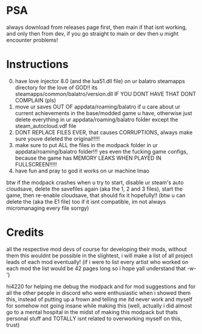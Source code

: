 # PSA
always download from releases page first, then main if that isnt working, and only then from dev, if you go straight to main or dev then u might encounter problems!

# Instructions

0. have love injector 8.0 (and the lua51.dll file) on ur balatro steamapps directory for the love of GOD!! its steamapps/common/balatro/version.dll IF YOU DONT HAVE THAT DONT COMPLAIN (pls)
1. move ur saves OUT OF appdata/roaming/balatro if u care about ur current achievements in the base/modded game u have, otherwise just delete everything in ur appdata/roaming/balatro folder except the steam_autocloud.vdf file
2. DONT REPLACE FILES EVER, that causes CORRUPTIONS, always make sure youve deleted the original!!!!!
3. make sure to put ALL the files in the modpack folder in ur appdata/roaming/balatro folder!!! yes even the fucking game configs, because the game has MEMORY LEAKS WHEN PLAYED IN FULLSCREEN!!!!!
4. have fun and pray to god it works on ur machine lmao

btw if the modpack crashes when u try to start, disable ur steam's auto cloudsave, delete the savefiles again (aka the 1, 2 and 3 files), start the game, then re-enable cloudsave, that should fix it hopefully!! (btw u can delete the (aka the E1 file) too if it isnt compatible, im not always micromanaging every file sorrgy)

# Credits

all the respective mod devs of course for developing their mods, without them this wouldnt be possible in the slightest, i will make a list of all project leads of each mod eventually! (if i were to list every artist who worked on each mod the list would be 42 pages long so i hope yall understand that -w-')

hi4220 for helping me debug the modpack and for mod suggestions
and for all the other people in discord who were enthusiastic when i showed them this, instead of putting up a frown and telling me itd never work
and myself for somehow not going insane while making this (well, actually i did almost go to a mental hospital in the midst of making this modpack but thats personal stuff and TOTALLY isnt related to overworking myself on this, trust)
